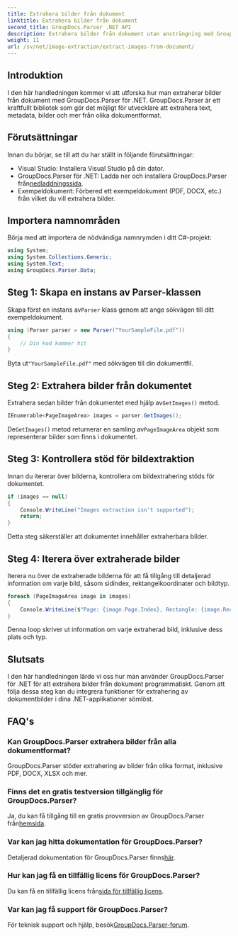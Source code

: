 ```yaml
---
title: Extrahera bilder från dokument
linktitle: Extrahera bilder från dokument
second_title: GroupDocs.Parser .NET API
description: Extrahera bilder från dokument utan ansträngning med GroupDocs.Parser för .NET. Dina dokumentbearbetningsmöjligheter och effektivisera bildextraheringsuppgifterna effektivt.
weight: 11
url: /sv/net/image-extraction/extract-images-from-document/
---
```

## Introduktion
I den här handledningen kommer vi att utforska hur man extraherar bilder från dokument med GroupDocs.Parser för .NET. GroupDocs.Parser är ett kraftfullt bibliotek som gör det möjligt för utvecklare att extrahera text, metadata, bilder och mer från olika dokumentformat.
## Förutsättningar
Innan du börjar, se till att du har ställt in följande förutsättningar:
- Visual Studio: Installera Visual Studio på din dator.
-  GroupDocs.Parser för .NET: Ladda ner och installera GroupDocs.Parser från[nedladdningssida](https://releases.groupdocs.com/parser/net/).
- Exempeldokument: Förbered ett exempeldokument (PDF, DOCX, etc.) från vilket du vill extrahera bilder.

## Importera namnområden
Börja med att importera de nödvändiga namnrymden i ditt C#-projekt:
```csharp
using System;
using System.Collections.Generic;
using System.Text;
using GroupDocs.Parser.Data;
```
## Steg 1: Skapa en instans av Parser-klassen
 Skapa först en instans av`Parser` klass genom att ange sökvägen till ditt exempeldokument.
```csharp
using (Parser parser = new Parser("YourSampleFile.pdf"))
{
    // Din kod kommer hit
}
```
 Byta ut`"YourSampleFile.pdf"` med sökvägen till din dokumentfil.
## Steg 2: Extrahera bilder från dokumentet
 Extrahera sedan bilder från dokumentet med hjälp av`GetImages()` metod.
```csharp
IEnumerable<PageImageArea> images = parser.GetImages();
```
 De`GetImages()` metod returnerar en samling av`PageImageArea` objekt som representerar bilder som finns i dokumentet.
## Steg 3: Kontrollera stöd för bildextraktion
Innan du itererar över bilderna, kontrollera om bildextrahering stöds för dokumentet.
```csharp
if (images == null)
{
    Console.WriteLine("Images extraction isn't supported");
    return;
}
```
Detta steg säkerställer att dokumentet innehåller extraherbara bilder.
## Steg 4: Iterera över extraherade bilder
Iterera nu över de extraherade bilderna för att få tillgång till detaljerad information om varje bild, såsom sidindex, rektangelkoordinater och bildtyp.
```csharp
foreach (PageImageArea image in images)
{
    Console.WriteLine($"Page: {image.Page.Index}, Rectangle: {image.Rectangle}, Type: {image.FileType}");
}
```
Denna loop skriver ut information om varje extraherad bild, inklusive dess plats och typ.

## Slutsats
I den här handledningen lärde vi oss hur man använder GroupDocs.Parser för .NET för att extrahera bilder från dokument programmatiskt. Genom att följa dessa steg kan du integrera funktioner för extrahering av dokumentbilder i dina .NET-applikationer sömlöst.

## FAQ's
### Kan GroupDocs.Parser extrahera bilder från alla dokumentformat?
GroupDocs.Parser stöder extrahering av bilder från olika format, inklusive PDF, DOCX, XLSX och mer.
### Finns det en gratis testversion tillgänglig för GroupDocs.Parser?
 Ja, du kan få tillgång till en gratis provversion av GroupDocs.Parser från[hemsida](https://releases.groupdocs.com/).
### Var kan jag hitta dokumentation för GroupDocs.Parser?
 Detaljerad dokumentation för GroupDocs.Parser finns[här](https://tutorials.groupdocs.com/parser/net/).
### Hur kan jag få en tillfällig licens för GroupDocs.Parser?
 Du kan få en tillfällig licens från[sida för tillfällig licens](https://purchase.groupdocs.com/temporary-license/).
### Var kan jag få support för GroupDocs.Parser?
 För teknisk support och hjälp, besök[GroupDocs.Parser-forum](https://forum.groupdocs.com/c/parser/17).
